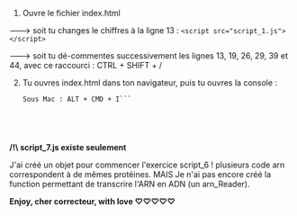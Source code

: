 1. Ouvre le fichier index.html

---> soit tu changes le chiffres à la ligne 13 : 
```<script src="script_1.js"></script>```



---> soit tu dé-commentes successivement les lignes 13, 19, 26, 29, 39 et 44, avec ce raccourci : CTRL + SHIFT + /


2. Tu ouvres index.html dans ton navigateur, puis tu ouvres la console :

    ```Sous Linux : F12 puis onglet "console"
    Sous Mac : ALT + CMD + I```





**/!\ script_7.js existe seulement**

 J'ai créé un objet pour commencer l'exercice script_6 ! plusieurs code arn correspondent à de mêmes protéines.
 MAIS
 Je n'ai pas encore créé la function permettant de transcrire l'ARN en ADN (un arn_Reader).







**Enjoy, cher correcteur, with love ♡♡♡♡♡**




